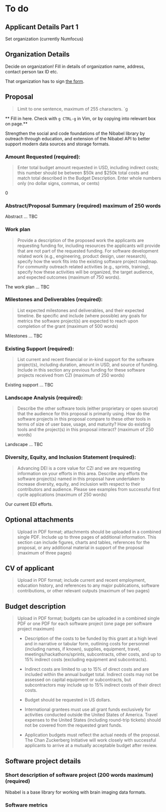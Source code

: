 # To do

## Applicant Details Part 1

Set organization (currently Numfocus)

## Organization Details

Decide on organization!  Fill in details of organization name, address, contact person tax ID etc.

That organization has to sign [the form](./Inst_Approval_Form_Sept_2019.pdf).

## Proposal

> Limit to one sentence, maximum of 255 characters.
> `g

** Fill in here. Check with `g CTRL-g` in Vim, or by copying into relevant box
on page.**

Strengthen the social and code foundations of the Nibabel library by outreach through education, and extension of the Nibabel API to better support modern data sources and storage formats.

### Amount Requested (required):

> Enter total budget amount requested in USD, including indirect costs; this
> number should be between $50k and $250k total costs and match total described
> in the Budget Description. Enter whole numbers only (no dollar signs, commas,
> or cents)

0

### Abstract/Proposal Summary (required) maximum of 250 words

Abstract ... TBC

### Work plan

> Provide a description of the proposed work the applicants are requesting
> funding for, including resources the applicants will provide that are not
> part of the requested funding. For software development related work (e.g.,
> engineering, product design, user research), specify how the work fits into
> the existing software project roadmap. For community outreach related
> activities (e.g., sprints, training), specify how these activities will be
> organized, the target audience, and expected outcomes (maximum of 750 words).

The work plan ... TBC

### Milestones and Deliverables (required):

> List expected milestones and deliverables, and their expected timeline. Be
> specific and include (where possible) any goals for metrics the software
> project(s) are expected to reach upon completion of the grant (maximum of 500
> words)

Milestones ... TBC

### Existing Support (required):

> List current and recent financial or in-kind support for the software
> project(s), including duration, amount in USD, and source of funding. Include
> in this section any previous funding for these software projects received
> from CZI (maximum of 250 words)

Existing support ... TBC

### Landscape Analysis (required):

> Describe the other software tools (either proprietary or open source) that
> the audience for this proposal is primarily using. How do the software
> projects in this proposal compare to these other tools in terms of size of
> user base, usage, and maturity? How do existing tools and the project(s) in
> this proposal interact? (maximum of 250 words)

Landscape ... TBC

### Diversity, Equity, and Inclusion Statement (required):

> Advancing DEI is a core value for CZI and we are requesting information on
> your efforts in this area. Describe any efforts the software project(s) named
> in this proposal have undertaken to increase diversity, equity, and inclusion
> with respect to their contributors and audience. Please see examples from
> successful first cycle applications (maximum of 250 words) 

Our current EDI efforts.

## Optional attachments

> Upload in PDF format; attachments should be uploaded in a combined single
> PDF. Include up to three pages of additional information. This section can
> include figures, charts and tables, references for the proposal, or any
> additional material in support of the proposal (maximum of three pages)

## CV of applicant

> Upload in PDF format; include current and recent employment, education
> history, and references to any major publications, software contributions, or
> other relevant outputs (maximum of two pages)

## Budget description

> Upload in PDF format; budgets can be uploaded in a combined single PDF or one
> PDF for each software project (one page per software project maximum)
>
> * Description of the costs to be funded by this grant at a high level and in
>   narrative or tabular form, outlining costs for personnel (including names,
>   if known), supplies, equipment, travel, meetings/hackathons/sprints,
>   subcontracts, other costs, and up to 15% indirect costs (excluding
>   equipment and subcontracts). 
>
> * Indirect costs are limited to up to 15% of direct costs and are included
>   within the annual budget total. Indirect costs may not be assessed on
>   capital equipment or subcontracts, but subcontractors may include up to 15%
>   indirect costs of their direct costs.
>
> * Budget should be requested in US dollars.
>
> * International grantees must use all grant funds exclusively for activities
>   conducted outside the United States of America. Travel expenses to the
>   United States (including round-trip tickets) should not be covered from the
>   requested grant funds.
>
> * Application budgets must reflect the actual needs of the proposal. The Chan
>   Zuckerberg Initiative will work closely with successful applicants to
>   arrive at a mutually acceptable budget after review.

## Software project details

### Short description of software project (200 words maximum) (required)

Nibabel is a base library for working with brain imaging data formats.  

### Software metrics


